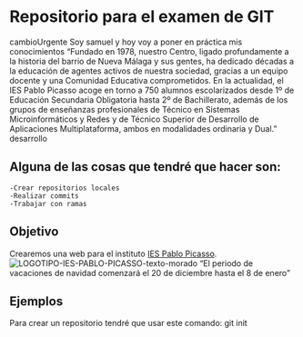 # Repositorio para el examen de GIT 

 cambioUrgente
Soy samuel y hoy voy a poner en práctica mis conocimientos
“Fundado en 1978, nuestro Centro, ligado profundamente a la historia del barrio de
Nueva Málaga y sus gentes, ha dedicado décadas a la educación de agentes activos de
nuestra sociedad, gracias a un equipo docente y una Comunidad Educativa
comprometidos.
En la actualidad, el IES Pablo Picasso acoge en torno a 750 alumnos escolarizados desde
1º de Educación Secundaria Obligatoria hasta 2º de Bachillerato, además de los grupos
de enseñanzas profesionales de Técnico en Sistemas Microinformáticos y Redes y de
Técnico Superior de Desarrollo de Aplicaciones Multiplataforma, ambos en modalidades
ordinaria y Dual.”
desarrollo

## Alguna de las cosas que tendré que hacer son:
``` 
-Crear repositorios locales
-Realizar commits
-Trabajar con ramas
```

## Objetivo
Crearemos una web para el instituto [IES Pablo Picasso](https://fpiespablopicasso.es/).
![LOGOTIPO-IES-PABLO-PICASSO-texto-morado](https://github.com/user-attachments/assets/7a27e650-ef32-45ec-ba32-0352a7fa30b2)
“El periodo de vacaciones de navidad comenzará el 20 de
diciembre hasta el 8 de enero” 
## Ejemplos
Para crear un repositorio tendré que usar este comando: 
git init
